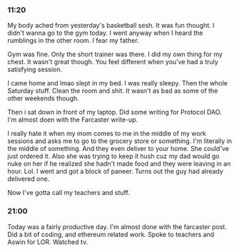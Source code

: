### 11:20
My body ached from yesterday's basketball sesh. It was fun thought. I didn't wanna go to the gym today. I went anyway when I heard the rumblings in the other room. I fear my father.

Gym was fine. Only the short trainer was there. I did my own thing for my chest. It wasn't great though. You feel different when you've had a truly satisfying session.

I came home and lmao slept in my bed. I was really sleepy. Then the whole Saturday stuff. Clean the room and shit. It wasn't as bad as some of the other weekends though.

Then i sat down in front of my laptop. Did some writing for Protocol DAO. I'm almost doen with the Farcaster write-up.

I really hate it when my mom comes to me in the middle of my work sessions and asks me to go to the grocery store or something. I'm literally in the middle of something. And they even deliver to your home. She could've just ordered it. Also she was trying to keep it hush cuz my dad would go nuke on her if he realized she hadn't made food and they were leaving in an hour. Lol. I went and got a block of paneer. Turns out the guy had already delivered one.

Now I've gotta call my teachers and stuff.

### 21:00
Today was a fairly productive day. I'm almost done with the farcaster post. Did a bit of coding, and ethereum related work. Spoke to teachers and Aswin for LOR. Watched tv.